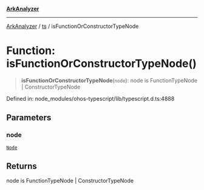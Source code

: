 [**ArkAnalyzer**](../../../../README.md)

***

[ArkAnalyzer](../../../../globals.md) / [ts](../README.md) / isFunctionOrConstructorTypeNode

# Function: isFunctionOrConstructorTypeNode()

> **isFunctionOrConstructorTypeNode**(`node`): node is FunctionTypeNode \| ConstructorTypeNode

Defined in: node\_modules/ohos-typescript/lib/typescript.d.ts:4888

## Parameters

### node

[`Node`](../interfaces/Node.md)

## Returns

node is FunctionTypeNode \| ConstructorTypeNode

